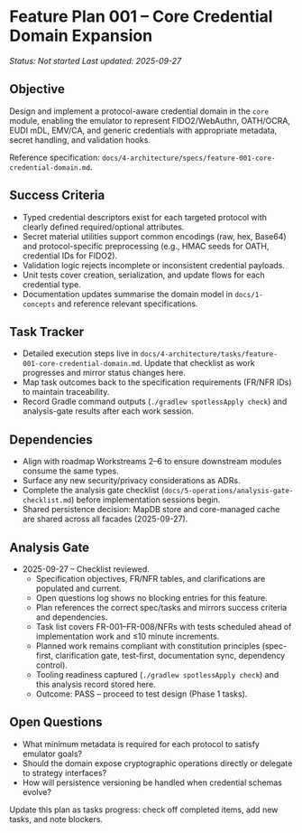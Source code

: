 # Feature Plan 001 – Core Credential Domain Expansion

_Status: Not started_
_Last updated: 2025-09-27_

## Objective

Design and implement a protocol-aware credential domain in the `core` module, enabling the emulator to represent FIDO2/WebAuthn, OATH/OCRA, EUDI mDL, EMV/CA, and generic credentials with appropriate metadata, secret handling, and validation hooks.

Reference specification: `docs/4-architecture/specs/feature-001-core-credential-domain.md`.

## Success Criteria

- Typed credential descriptors exist for each targeted protocol with clearly defined required/optional attributes.
- Secret material utilities support common encodings (raw, hex, Base64) and protocol-specific preprocessing (e.g., HMAC seeds for OATH, credential IDs for FIDO2).
- Validation logic rejects incomplete or inconsistent credential payloads.
- Unit tests cover creation, serialization, and update flows for each credential type.
- Documentation updates summarise the domain model in `docs/1-concepts` and reference relevant specifications.

## Task Tracker

- Detailed execution steps live in `docs/4-architecture/tasks/feature-001-core-credential-domain.md`. Update that checklist as work progresses and mirror status changes here.
- Map task outcomes back to the specification requirements (FR/NFR IDs) to maintain traceability.
- Record Gradle command outputs (`./gradlew spotlessApply check`) and analysis-gate results after each work session.

## Dependencies

- Align with roadmap Workstreams 2–6 to ensure downstream modules consume the same types.
- Surface any new security/privacy considerations as ADRs.
- Complete the analysis gate checklist (`docs/5-operations/analysis-gate-checklist.md`) before implementation sessions begin.
- Shared persistence decision: MapDB store and core-managed cache are shared across all facades (2025-09-27).

## Analysis Gate

- 2025-09-27 – Checklist reviewed.
  - Specification objectives, FR/NFR tables, and clarifications are populated and current.
  - Open questions log shows no blocking entries for this feature.
  - Plan references the correct spec/tasks and mirrors success criteria and dependencies.
  - Task list covers FR-001–FR-008/NFRs with tests scheduled ahead of implementation work and ≤10 minute increments.
  - Planned work remains compliant with constitution principles (spec-first, clarification gate, test-first, documentation sync, dependency control).
  - Tooling readiness captured (`./gradlew spotlessApply check`) and this analysis record stored here.
  - Outcome: PASS – proceed to test design (Phase 1 tasks).

## Open Questions

- What minimum metadata is required for each protocol to satisfy emulator goals?
- Should the domain expose cryptographic operations directly or delegate to strategy interfaces?
- How will persistence versioning be handled when credential schemas evolve?

Update this plan as tasks progress: check off completed items, add new tasks, and note blockers.
